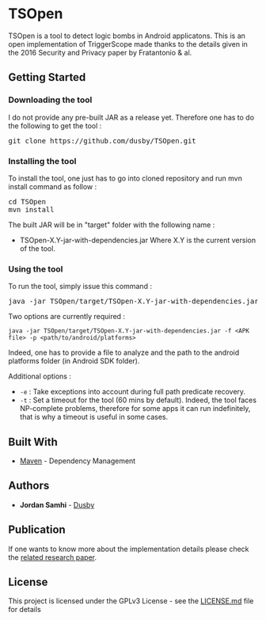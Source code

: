 # TSOpen

TSOpen is a tool to detect logic bombs in Android applicatons. This is an open implementation of TriggerScope made thanks to the details given in the 2016 Security and Privacy paper by Fratantonio & al.

## Getting Started

### Downloading the tool

I do not provide any pre-built JAR as a release yet. Therefore one has to do the following to get the tool : 

<pre>
git clone https://github.com/dusby/TSOpen.git
</pre>

### Installing the tool

To install the tool, one just has to go into cloned repository and run mvn install command as follow :

<pre>
cd TSOpen
mvn install
</pre>

The built JAR will be in "target" folder with the following name : 
* TSOpen-X.Y-jar-with-dependencies.jar
Where X.Y is the current version of the tool.

### Using the tool

To run the tool, simply issue this command : 

<pre>
java -jar TSOpen/target/TSOpen-X.Y-jar-with-dependencies.jar <i>options</i>
</pre>

Two options are currently required : 

```
java -jar TSOpen/target/TSOpen-X.Y-jar-with-dependencies.jar -f <APK file> -p <path/to/android/platforms>
```

Indeed, one has to provide a file to analyze and the path to the android platforms folder (in Android SDK folder).

Additional options : 

* ```-e``` : Take exceptions into account during full path predicate recovery.
* ```-t``` : Set a timeout for the tool (60 mins by default).
Indeed, the tool faces NP-complete problems, therefore for some apps it can run indefinitely, that is why a timeout is useful in some cases.

## Built With

* [Maven](https://maven.apache.org/) - Dependency Management

## Authors

* **Jordan Samhi** - [Dusby](https://github.com/dusby)

## Publication

If one wants to know more about the implementation details please check the [related research paper](https://seclab.ccs.neu.edu/static/publications/sp2016triggerscope.pdf).

## License

This project is licensed under the GPLv3 License - see the [LICENSE.md](LICENSE.md) file for details
